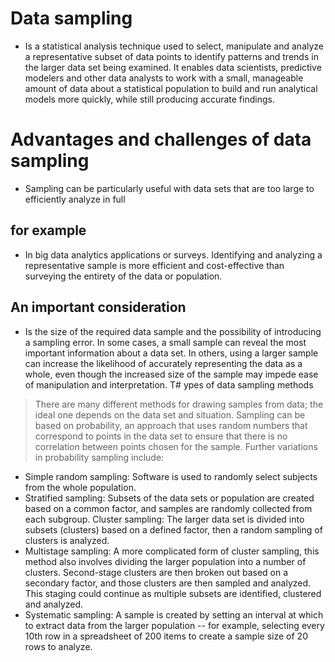 # Data sampling 
* Is a statistical analysis technique used to select, manipulate and analyze a representative subset of data points to identify patterns and trends in the larger data set being examined. It enables data scientists, predictive modelers and other data analysts to work with a small, manageable amount of data about a statistical population to build and run analytical models more quickly, while still producing accurate findings.
# Advantages and challenges of data sampling
* Sampling can be particularly useful with data sets that are too large to efficiently analyze in full
## for example
* In big data analytics applications or surveys. Identifying and analyzing a representative sample is more efficient and cost-effective than surveying the entirety of the data or population.
## An important consideration
* Is the size of the required data sample and the possibility of introducing a sampling error. In some cases, a small sample can reveal the most important information about a data set. In others, using a larger sample can increase the likelihood of accurately representing the data as a whole, even though the increased size of the sample may impede ease of manipulation and interpretation.
T# ypes of data sampling methods
> There are many different methods for drawing samples from data; the ideal one depends on the data set and situation. Sampling can be based on probability, an approach that uses random numbers that correspond to points in the data set to ensure that there is no correlation between points chosen for the sample. Further variations in probability sampling include:
* Simple random sampling: Software is used to randomly select subjects from the whole population.
* Stratified sampling: Subsets of the data sets or population are created based on a common factor, and samples are randomly collected from each subgroup.
Cluster sampling: The larger data set is divided into subsets (clusters) based on a defined factor, then a random sampling of clusters is analyzed.
* Multistage sampling: A more complicated form of cluster sampling, this method also involves dividing the larger population into a number of clusters. Second-stage clusters are then broken out based on a secondary factor, and those clusters are then sampled and analyzed. This staging could continue as multiple subsets are identified, clustered and analyzed.
* Systematic sampling: A sample is created by setting an interval at which to extract data from the larger population -- for example, selecting every 10th row in a spreadsheet of 200 items to create a sample size of 20 rows to analyze.
